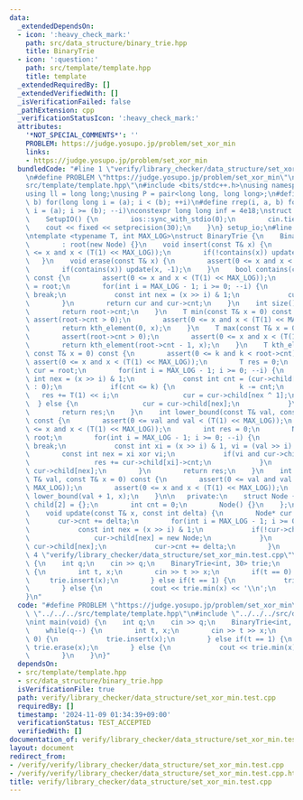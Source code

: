 ```yaml
---
data:
  _extendedDependsOn:
  - icon: ':heavy_check_mark:'
    path: src/data_structure/binary_trie.hpp
    title: BinaryTrie
  - icon: ':question:'
    path: src/template/template.hpp
    title: template
  _extendedRequiredBy: []
  _extendedVerifiedWith: []
  _isVerificationFailed: false
  _pathExtension: cpp
  _verificationStatusIcon: ':heavy_check_mark:'
  attributes:
    '*NOT_SPECIAL_COMMENTS*': ''
    PROBLEM: https://judge.yosupo.jp/problem/set_xor_min
    links:
    - https://judge.yosupo.jp/problem/set_xor_min
  bundledCode: "#line 1 \"verify/library_checker/data_structure/set_xor_min.test.cpp\"\
    \n#define PROBLEM \"https://judge.yosupo.jp/problem/set_xor_min\"\n#line 2 \"\
    src/template/template.hpp\"\n#include <bits/stdc++.h>\nusing namespace std;\n\
    using ll = long long;\nusing P = pair<long long, long long>;\n#define rep(i, a,\
    \ b) for(long long i = (a); i < (b); ++i)\n#define rrep(i, a, b) for(long long\
    \ i = (a); i >= (b); --i)\nconstexpr long long inf = 4e18;\nstruct SetupIO {\n\
    \    SetupIO() {\n        ios::sync_with_stdio(0);\n        cin.tie(0);\n    \
    \    cout << fixed << setprecision(30);\n    }\n} setup_io;\n#line 3 \"src/data_structure/binary_trie.hpp\"\
    \ntemplate <typename T, int MAX_LOG>\nstruct BinaryTrie {\n    BinaryTrie()\n\
    \        : root(new Node) {}\n    void insert(const T& x) {\n        assert(0\
    \ <= x and x < (T(1) << MAX_LOG));\n        if(!contains(x)) update(x, 1);\n \
    \   }\n    void erase(const T& x) {\n        assert(0 <= x and x < (T(1) << MAX_LOG));\n\
    \        if(contains(x)) update(x, -1);\n    }\n    bool contains(const T& x)\
    \ const {\n        assert(0 <= x and x < (T(1) << MAX_LOG));\n        Node* cur\
    \ = root;\n        for(int i = MAX_LOG - 1; i >= 0; --i) {\n            if(!cur)\
    \ break;\n            const int nex = (x >> i) & 1;\n            cur = cur->child[nex];\n\
    \        }\n        return cur and cur->cnt;\n    }\n    int size() const {\n\
    \        return root->cnt;\n    }\n    T min(const T& x = 0) const {\n       \
    \ assert(root->cnt > 0);\n        assert(0 <= x and x < (T(1) << MAX_LOG));\n\
    \        return kth_element(0, x);\n    }\n    T max(const T& x = 0) const {\n\
    \        assert(root->cnt > 0);\n        assert(0 <= x and x < (T(1) << MAX_LOG));\n\
    \        return kth_element(root->cnt - 1, x);\n    }\n    T kth_element(int k,\
    \ const T& x = 0) const {\n        assert(0 <= k and k < root->cnt);\n       \
    \ assert(0 <= x and x < (T(1) << MAX_LOG));\n        T res = 0;\n        Node*\
    \ cur = root;\n        for(int i = MAX_LOG - 1; i >= 0; --i) {\n            const\
    \ int nex = (x >> i) & 1;\n            const int cnt = (cur->child[nex] ? cur->child[nex]->cnt\
    \ : 0);\n            if(cnt <= k) {\n                k -= cnt;\n             \
    \   res += T(1) << i;\n                cur = cur->child[nex ^ 1];\n          \
    \  } else {\n                cur = cur->child[nex];\n            }\n        }\n\
    \        return res;\n    }\n    int lower_bound(const T& val, const T& x = 0)\
    \ const {\n        assert(0 <= val and val < (T(1) << MAX_LOG));\n        assert(0\
    \ <= x and x < (T(1) << MAX_LOG));\n        int res = 0;\n        Node* cur =\
    \ root;\n        for(int i = MAX_LOG - 1; i >= 0; --i) {\n            if(!cur)\
    \ break;\n            const int xi = (x >> i) & 1, vi = (val >> i) & 1;\n    \
    \        const int nex = xi xor vi;\n            if(vi and cur->child[xi]) {\n\
    \                res += cur->child[xi]->cnt;\n            }\n            cur =\
    \ cur->child[nex];\n        }\n        return res;\n    }\n    int upper_bound(const\
    \ T& val, const T& x = 0) const {\n        assert(0 <= val and val < (T(1) <<\
    \ MAX_LOG));\n        assert(0 <= x and x < (T(1) << MAX_LOG));\n        return\
    \ lower_bound(val + 1, x);\n    }\n\n   private:\n    struct Node {\n        Node*\
    \ child[2] = {};\n        int cnt = 0;\n        Node() {}\n    };\n    Node* root;\n\
    \    void update(const T& x, const int delta) {\n        Node* cur = root;\n \
    \       cur->cnt += delta;\n        for(int i = MAX_LOG - 1; i >= 0; --i) {\n\
    \            const int nex = (x >> i) & 1;\n            if(!cur->child[nex]) {\n\
    \                cur->child[nex] = new Node;\n            }\n            cur =\
    \ cur->child[nex];\n            cur->cnt += delta;\n        }\n    }\n};\n#line\
    \ 4 \"verify/library_checker/data_structure/set_xor_min.test.cpp\"\nint main(void)\
    \ {\n    int q;\n    cin >> q;\n    BinaryTrie<int, 30> trie;\n    while(q--)\
    \ {\n        int t, x;\n        cin >> t >> x;\n        if(t == 0) {\n       \
    \     trie.insert(x);\n        } else if(t == 1) {\n            trie.erase(x);\n\
    \        } else {\n            cout << trie.min(x) << '\\n';\n        }\n    }\n\
    }\n"
  code: "#define PROBLEM \"https://judge.yosupo.jp/problem/set_xor_min\"\n#include\
    \ \"../../../src/template/template.hpp\"\n#include \"../../../src/data_structure/binary_trie.hpp\"\
    \nint main(void) {\n    int q;\n    cin >> q;\n    BinaryTrie<int, 30> trie;\n\
    \    while(q--) {\n        int t, x;\n        cin >> t >> x;\n        if(t ==\
    \ 0) {\n            trie.insert(x);\n        } else if(t == 1) {\n           \
    \ trie.erase(x);\n        } else {\n            cout << trie.min(x) << '\\n';\n\
    \        }\n    }\n}"
  dependsOn:
  - src/template/template.hpp
  - src/data_structure/binary_trie.hpp
  isVerificationFile: true
  path: verify/library_checker/data_structure/set_xor_min.test.cpp
  requiredBy: []
  timestamp: '2024-11-09 01:34:39+09:00'
  verificationStatus: TEST_ACCEPTED
  verifiedWith: []
documentation_of: verify/library_checker/data_structure/set_xor_min.test.cpp
layout: document
redirect_from:
- /verify/verify/library_checker/data_structure/set_xor_min.test.cpp
- /verify/verify/library_checker/data_structure/set_xor_min.test.cpp.html
title: verify/library_checker/data_structure/set_xor_min.test.cpp
---
```


